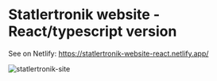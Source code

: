 # Statlertronik website - React/typescript version

See on Netlify: https://statlertronik-website-react.netlify.app/

![statlertronik-site](https://user-images.githubusercontent.com/54773918/173087912-5044fa59-bf30-4699-bae2-f55a19ef49f1.jpg)


